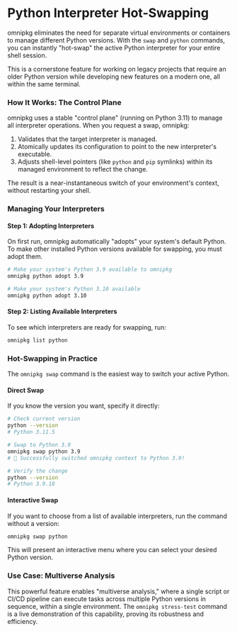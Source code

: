 
# Python Interpreter Hot-Swapping

omnipkg eliminates the need for separate virtual environments or containers to manage different Python versions. With the `swap` and `python` commands, you can instantly "hot-swap" the active Python interpreter for your entire shell session.

This is a cornerstone feature for working on legacy projects that require an older Python version while developing new features on a modern one, all within the same terminal.

### How It Works: The Control Plane

omnipkg uses a stable "control plane" (running on Python 3.11) to manage all interpreter operations. When you request a swap, omnipkg:
1.  Validates that the target interpreter is managed.
2.  Atomically updates its configuration to point to the new interpreter's executable.
3.  Adjusts shell-level pointers (like `python` and `pip` symlinks) within its managed environment to reflect the change.

The result is a near-instantaneous switch of your environment's context, without restarting your shell.

### Managing Your Interpreters

#### Step 1: Adopting Interpreters
On first run, omnipkg automatically "adopts" your system's default Python. To make other installed Python versions available for swapping, you must adopt them.

```bash
# Make your system's Python 3.9 available to omnipkg
omnipkg python adopt 3.9

# Make your system's Python 3.10 available
omnipkg python adopt 3.10
```

#### Step 2: Listing Available Interpreters
To see which interpreters are ready for swapping, run:
```bash
omnipkg list python
```

### Hot-Swapping in Practice

The `omnipkg swap` command is the easiest way to switch your active Python.

#### Direct Swap
If you know the version you want, specify it directly:
```bash
# Check current version
python --version
# Python 3.11.5

# Swap to Python 3.9
omnipkg swap python 3.9
# 🎉 Successfully switched omnipkg context to Python 3.9!

# Verify the change
python --version
# Python 3.9.18
```

#### Interactive Swap
If you want to choose from a list of available interpreters, run the command without a version:
```bash
omnipkg swap python
```
This will present an interactive menu where you can select your desired Python version.

### Use Case: Multiverse Analysis

This powerful feature enables "multiverse analysis," where a single script or CI/CD pipeline can execute tasks across multiple Python versions in sequence, within a single environment. The `omnipkg stress-test` command is a live demonstration of this capability, proving its robustness and efficiency.
```
